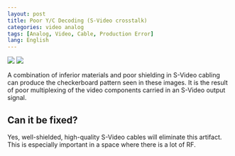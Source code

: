 ```yaml
---
layout: post
title: Poor Y/C Decoding (S-Video crosstalk)
categories: video analog
tags: [Analog, Video, Cable, Production Error]
lang: English
---
```


<img src="{{ site.baseurl }}/images/YCSeparation_1_Flat.jpg">
<img src="{{ site.baseurl }}/images/YCSeparation_2_Flat.jpg">

A combination of inferior materials and poor shielding in S-Video cabling can produce the checkerboard pattern seen in these images. It is the result of poor multiplexing of the video components carried in an S-Video output signal.

## Can it be fixed?

Yes, well-shielded, high-quality S-Video cables will eliminate this artifact. This is especially important in a space where there is a lot of RF.
